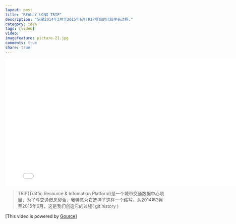 ```yaml
---
layout: post
title: "REALLY LONG TRIP"
description: "记录2014年3月至2015年6月TRIP项目的代码生长过程."
category: idea
tags: [video]
video: 
imagefeature: picture-21.jpg
comments: true
share: true
---
```


<iframe width="800" height="400" src="//player.youku.com/player.php/sid/XMTI1NDMzNTU0MA==/v.swf" frameborder="0" allowfullscreen> </iframe>

> TRIP(Traffic Resource & Infomation Platform)是一个城市交通数据中心项目，为了与交通概念契合，我特意为它选择了这样一个缩写。从2014年3月至2015年6月，这是我们创造它的过程( git history )

[This video is powered by [Gource](https://github.com/acaudwell/Gource)]
